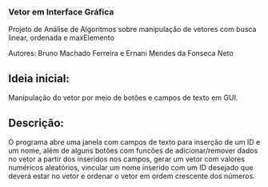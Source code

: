 ### Vetor em Interface Gráfica
Projeto de Análise de Algoritmos sobre manipulação de vetores com busca linear, ordenada e maxElemento

Autores: Bruno Machado Ferreira e Ernani Mendes da Fonseca Neto

## Ideia inicial:
Manipulação do vetor por meio de botões e campos de texto em GUI.

## Descrição:
O programa abre uma janela com campos de texto para inserção de um ID e um nome, além de alguns botões com funcões de adicionar/remover dados no vetor a partir dos inseridos nos campos, gerar um vetor com valores numéricos aleatórios, vincular um nome inserido com um ID desejado que deverá estar no vetor e ordenar o vetor em ordem crescente dos números.
